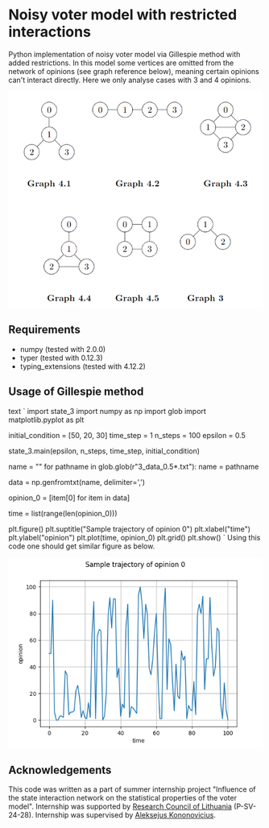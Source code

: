 # Noisy voter model with restricted interactions

Python implementation of noisy voter model via Gillespie method with added restrictions. In this model some vertices are omitted from the network of opinions (see graph reference below), meaning certain opinions can't interact directly. Here we only analyse cases with 3 and 4 opinions.
<div align="center">
  <img alt="graphs used in simulation" src="figs/graph_reference.png"/>
</div>

## Requirements

- numpy (tested with 2.0.0)
- typer (tested with 0.12.3)
- typing_extensions (tested with 4.12.2)

## Usage of Gillespie method
text
`
import state_3
import numpy as np
import glob
import matplotlib.pyplot as plt

initial_condition = [50, 20, 30]
time_step = 1
n_steps = 100
epsilon = 0.5

state_3.main(epsilon, n_steps, time_step, initial_condition)

name = ""
for pathname in glob.glob(r"3_data_0.5*.txt"):
    name = pathname

data = np.genfromtxt(name, delimiter=',')

opinion_0 = [item[0] for item in data]

time = list(range(len(opinion_0)))

plt.figure()
plt.suptitle("Sample trajectory of opinion 0")
plt.xlabel("time")
plt.ylabel("opinion")
plt.plot(time, opinion_0)
plt.grid()
plt.show()
`
Using this code one should get similar figure as below.
<div align="center">
  <img alt="sample" src="figs/sample.png"/>
</div>

## Acknowledgements

This code was written as a part of summer internship project "Influence of the state interaction network on the statistical properties of the voter model". Internship was supported by [Research Council of Lithuania](https://lmt.lrv.lt) (P-SV-24-28). Internship was supervised by [Aleksejus Kononovicius](https://kononovicius.lt).
